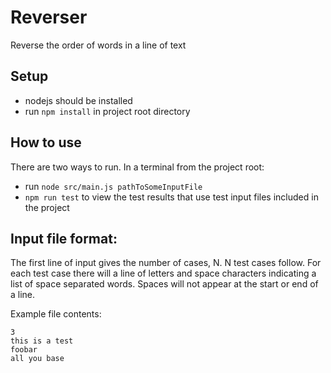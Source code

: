 # Reverser
Reverse the order of words in a line of text
## Setup
* nodejs should be installed
* run `npm install` in project root directory
## How to use
There are two ways to run. In a terminal from the project root:
* run `node src/main.js pathToSomeInputFile`
* `npm run test` to view the test results that use test input files included in the project

## Input file format:
The first line of input gives the number of cases, N. N test cases follow. For each test case there will a line of letters and space characters indicating a list of space separated words. Spaces will not appear at the start or end of a line.

Example file contents:
```
3
this is a test
foobar
all you base
```
